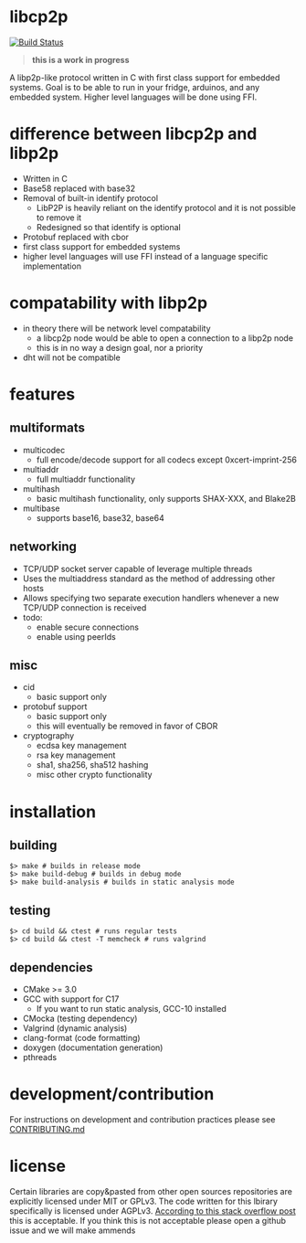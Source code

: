 # libcp2p

[![Build Status](https://travis-ci.com/RTradeLtd/libcp2p.svg?branch=master)](https://travis-ci.com/RTradeLtd/libcp2p)

> **this is a work in progress**

A libp2p-like protocol written in C with first class support for embedded systems. Goal is to be able to run in your fridge, arduinos, and any embedded system. Higher level languages will be done using FFI.

# difference between libcp2p and libp2p

* Written in C
* Base58 replaced with base32
* Removal of built-in identify protocol
  * LibP2P is heavily reliant on the identify protocol and it is not possible to remove it
  * Redesigned so that identify is optional
* Protobuf replaced with cbor
* first class support for embedded systems
* higher level languages will use FFI instead of a language specific implementation

# compatability with libp2p

* in theory there will be network level compatability
  * a libcp2p node would be able to open a connection to a libp2p node
  * this is in no way a design goal, nor a priority
* dht will not be compatible

# features

## multiformats

* multicodec
  * full encode/decode support for all codecs except 0xcert-imprint-256
* multiaddr
  * full multiaddr functionality
* multihash
  * basic multihash functionality, only supports SHAX-XXX, and Blake2B
* multibase
  * supports base16, base32, base64
  
## networking

* TCP/UDP socket server capable of leverage multiple threads
* Uses the multiaddress standard as the method of addressing other hosts
* Allows specifying two separate execution handlers whenever a new TCP/UDP connection is received
* todo:
  * enable secure connections
  * enable using peerIds

## misc

* cid
  * basic support only
* protobuf support
  * basic support only
  * this will eventually be removed in favor of CBOR
* cryptography
  * ecdsa key management
  * rsa key management
  * sha1, sha256, sha512 hashing
  * misc other crypto functionality

# installation

## building

```shell
$> make # builds in release mode
$> make build-debug # builds in debug mode
$> make build-analysis # builds in static analysis mode
```
## testing

```shell
$> cd build && ctest # runs regular tests
$> cd build && ctest -T memcheck # runs valgrind 
```

## dependencies

* CMake >= 3.0
* GCC with support for C17
  * If you want to run static analysis, GCC-10 installed
* CMocka (testing dependency)
* Valgrind (dynamic analysis)
* clang-format (code formatting)
* doxygen (documentation generation)
* pthreads


# development/contribution

For instructions on development and contribution practices please see [CONTRIBUTING.md](CONTRIBUTING.md)

# license

Certain libraries are copy&pasted from other open sources repositories are explicitly licensed under MIT or GPLv3. The code written for this lbirary specifically is licensed under AGPLv3. [According to this stack overflow post](https://opensource.stackexchange.com/questions/5909/is-every-license-that-is-gplv3-compatible-also-agplv3-compatible/6785#6785) this is acceptable. If you think this is not acceptable please open a github issue and we will make ammends